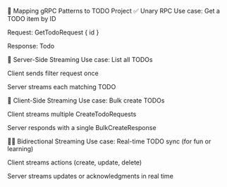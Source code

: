 🧠 Mapping gRPC Patterns to TODO Project
✅ Unary RPC
Use case: Get a TODO item by ID

Request: GetTodoRequest { id }

Response: Todo

🔁 Server-Side Streaming
Use case: List all TODOs

Client sends filter request once

Server streams each matching TODO

🔄 Client-Side Streaming
Use case: Bulk create TODOs

Client streams multiple CreateTodoRequests

Server responds with a single BulkCreateResponse

🔁🔄 Bidirectional Streaming
Use case: Real-time TODO sync (for fun or learning)

Client streams actions (create, update, delete)

Server streams updates or acknowledgments in real time
